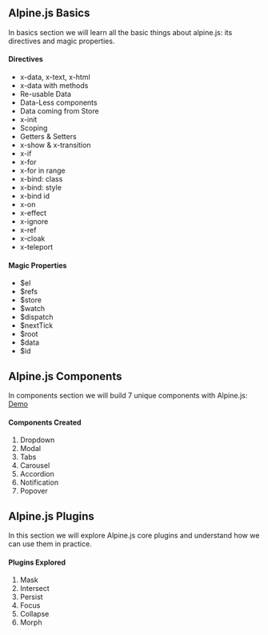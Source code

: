 

## Alpine.js Basics
In basics section we will learn all the basic things about alpine.js: its directives and magic properties.

#### Directives
 - x-data, x-text, x-html
 - x-data with methods
 - Re-usable Data
 - Data-Less components
 - Data coming from Store
 - x-init
 - Scoping
 - Getters & Setters
 - x-show & x-transition
 - x-if
 - x-for
 - x-for in range
 - x-bind: class 
 - x-bind: style
 - x-bind id
 - x-on
 - x-effect
 - x-ignore
 - x-ref
 - x-cloak
 - x-teleport

#### Magic Properties
 - $el
 - $refs
 - $store
 - $watch
 - $dispatch
 - $nextTick
 - $root
 - $data
 - $id

## Alpine.js Components
In components section we will build 7 unique components with Alpine.js: [Demo](https://alpinejs-course.netlify.app/components/)

#### Components Created
1. Dropdown
2. Modal
3. Tabs
4. Carousel
5. Accordion
6. Notification
7. Popover

## Alpine.js Plugins
In this section we will explore Alpine.js core plugins and understand how we can use them in practice.

#### Plugins Explored
1. Mask
2. Intersect
3. Persist
4. Focus
5. Collapse
6. Morph
